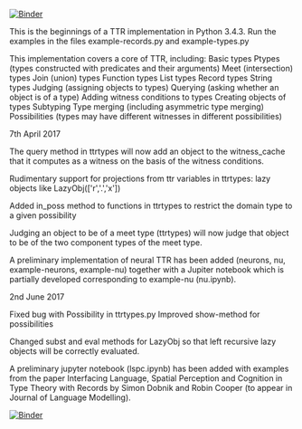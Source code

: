 [![Binder](http://mybinder.org/badge.svg)](http://mybinder.org:/repo/robincooper/pyttr)

This is the beginnings of a TTR implementation in Python 3.4.3.  Run
the examples in the files example-records.py and example-types.py

This implementation covers a core of TTR, including:
     Basic types
     Ptypes (types constructed with predicates and their arguments)
     Meet (intersection) types
     Join (union) types
     Function types
     List types
     Record types
     String types
     Judging (assigning objects to types)
     Querying (asking whether an object is of a type)
     Adding witness conditions to types
     Creating objects of types
     Subtyping
     Type merging (including asymmetric type merging)
     Possibilities (types may have different witnesses in different
     		   possibilities)
     
  
7th April 2017

The query method in ttrtypes will now add an object to the witness_cache that it
computes as a witness on the basis of the witness conditions.

Rudimentary support for projections from ttr variables in ttrtypes: lazy objects
like LazyObj(['r','.','x'])

Added in_poss method to functions in ttrtypes to restrict the domain type to a
given possibility

Judging an object to be of a meet type (ttrtypes) will now judge that object to
be of the two component types of the meet type. 

A preliminary implementation of neural TTR has been added (neurons, nu, example-neurons, example-nu) together with a Jupiter notebook which is partially developed corresponding to example-nu (nu.ipynb). 
     

2nd June 2017

Fixed bug with Possibility in ttrtypes.py
Improved show-method for possibilities

Changed subst and eval methods for LazyObj so that left recursive lazy
objects will be correctly evaluated.

A preliminary jupyter notebook (lspc.ipynb) has been added with
examples from the paper Interfacing Language, Spatial Perception and
Cognition in Type Theory with Records by Simon Dobnik and Robin Cooper
(to appear in Journal of Language Modelling).

[![Binder](http://mybinder.org/badge.svg)](http://mybinder.org:/repo/gu-clasp/pyttr)
